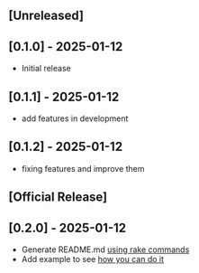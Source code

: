 ## [Unreleased]

## [0.1.0] - 2025-01-12

- Initial release

## [0.1.1] - 2025-01-12
- add features in development

## [0.1.2] - 2025-01-12
- fixing features and improve them

## [Official Release]
## [0.2.0] - 2025-01-12
- Generate README.md [using rake commands](https://github.com/thiagochirana/shorui?tab=readme-ov-file#usage)
- Add example to see [how you can do it](https://github.com/thiagochirana/shorui/tree/main/example)